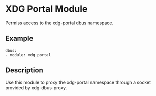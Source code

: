 # XDG Portal Module

Permiss access to the xdg-portal dbus namespace.

## Example

```
dbus:
- module: xdg_portal
```

## Description

Use this module to proxy the xdg-portal namespace through a socket provided by xdg-dbus-proxy.
